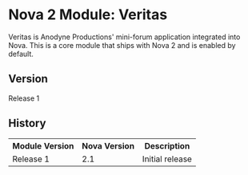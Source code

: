 # Nova 2 Module: Veritas

Veritas is Anodyne Productions' mini-forum application integrated into Nova. This is a core module that ships with Nova 2 and is enabled by default.

## Version

Release 1

## History

<table>
	<tr>
		<th>Module Version</th><th>Nova Version</th><th>Description</th>
	</tr>
	<tr>
		<td>Release 1</td><td>2.1</td><td>Initial release</td>
	</tr>
</table>